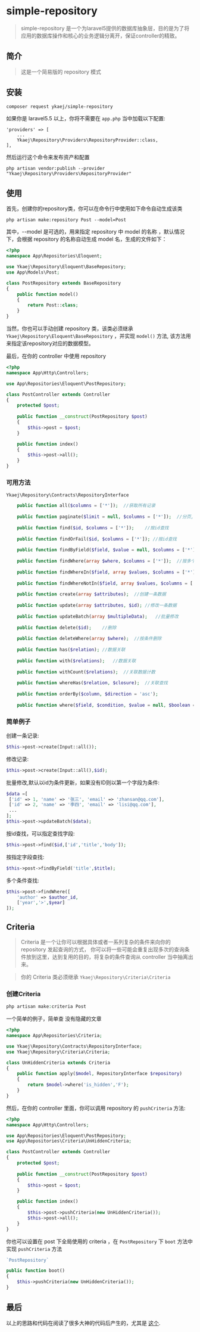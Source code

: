 # simple-repository
> simple-repository 是一个为laravel5提供的数据库抽象层，目的是为了将应用的数据库操作和核心的业务逻辑分离开，保证controller的精致。

## 简介
> 这是一个简易版的 repository 模式 

## 安装
```
composer request ykaej/simple-repository
```

如果你是 laravel5.5 以上，你将不需要在 `app.php` 当中加载以下配置:
```
'providers' => [
    ...
    Ykaej\Repository\Providers\RepositoryProvider::class,
],
```

然后运行这个命令来发布资产和配置
```
php artisan vendor:publish --provider "Ykaej\Repository\Providers\RepositoryProvider"
```

## 使用
首先，创建你的repository类，你可以在命令行中使用如下命令自动生成该类

```
php artisan make:repository Post --model=Post
```
其中，--model 是可选的，用来指定 repository 中 model 的名称 ，默认情况下，会根据 repository 的名称自动生成 model 名，生成的文件如下：

```php
<?php
namespace App\Repositories\Eloquent;

use Ykaej\Repository\Eloquent\BaseRepository;
use App\Models\Post;

class PostRepository extends BaseRepository
{
    public function model()
    {
        return Post::class;
    }
}
```

当然，你也可以手动创建 repository 类，该类必须继承 `Ykaej\Repository\Eloquent\BaseRepository` ，并实现 `model()` 方法,
该方法用来指定该repository对应的数据模型。

最后，在你的 controller 中使用 repository

```php
<?php
namespace App\Http\Controllers;

use App\Repositories\Eloquent\PostRepository;

class PostController extends Controller
{
    protected $post;
    
    public function __construct(PostRepository $post)
    {
        $this->post = $post;
    }

    public function index()
    {
        $this->post->all();
    }
}
```

### 可用方法

`Ykaej\Repository\Contracts\RepositoryInterface`

```php
    public function all($columns = ['*']);  //获取所有记录
    
    public function paginate($limit = null, $columns = ['*']);  //分页, 默认可以再 `repository.php` 中调 
        
    public function find($id, $columns = ['*']);    //按id查找
    
    public function findOrFail($id, $columns = ['*']); //按id查找
    
    public function findByField($field, $value = null, $columns = ['*']);   //按指定字段查找
    
    public function findWhere(array $where, $columns = ['*']);  //按多个条件查找
    
    public function findWhereIn($field, array $values, $columns = ['*']);   
    
    public function findWhereNotIn($field, array $values, $columns = ['*']);
    
    public function create(array $attributes);  //创建一条数据
    
    public function update(array $attributes, $id); //修改一条数据
    
    public function updateBatch(array $multipleData);   //批量修改
    
    public function delete($id);    //删除
    
    public function deleteWhere(array $where);  //按条件删除
    
    public function has($relation); //数据关联
    
    public function with($relations);   //数据关联
    
    public function withCount($relations);  //关联数据计数
    
    public function whereHas($relation, $closure);  //关联查找
    
    public function orderBy($column, $direction = 'asc');
    
    public function where($field, $condition, $value = null, $boolean = 'and');
```

### 简单例子
创建一条记录:
```php
$this->post->create(Input::all());
```

修改记录:
```php
$this->post->create(Input::all(),$id);
```

批量修改,默认以id为条件更新，如果没有ID则以第一个字段为条件:
```php
$data =[
 ['id' => 1, 'name' => '张三', 'email' => 'zhansan@qq.com'],
 ['id' => 2, 'name' => '李四', 'email' => 'lisi@qq.com'],
 ...
];
$this->post->updateBatch($data);
```

按id查找，可以指定查找字段:
```php
$this->post->find($id,['id','title','body']);
```

按指定字段查找:
```php
$this->post->findByField('title',$title);
```

多个条件查找:
```php
$this->post->findWhere([
    'author' => $author_id,
    ['year','>',$year]
]);
```

## Criteria

> Criteria 是一个让你可以根据具体或者一系列复杂的条件来向你的 repository 发起查询的方式，
你可以将一些可能会重复出现多次的查询条件放到这里，达到复用的目的，将复杂的条件查询从 controller 当中抽离出来。

> 你的 Criteria 类必须继承 `Ykaej\Repository\Criteria\Criteria`

### 创建Criteria

```php
php artisan make:criteria Post
```

一个简单的例子，简单查 没有隐藏的文章
```php
<?php
namespace App\Repositories\Criteria;

use Ykaej\Repository\Contracts\RepositoryInterface;
use Ykaej\Repository\Criteria\Criteria;

class UnHiddenCriteria extends Criteria
{
    public function apply($model, RepositoryInterface $repository)
    {
        return $model->where('is_hidden','F');
    }
}
```

然后，在你的 controller 里面，你可以调用 repository 的 `pushCriteria` 方法:

```php
<?php
namespace App\Http\Controllers;

use App\Repositories\Eloquent\PostRepository;
use App\Repositories\Criteria\UnHiddenCriteria;

class PostController extends Controller
{
    protected $post;
    
    public function __construct(PostRepository $post)
    {
        $this->post = $post;
    }

    public function index()
    {
        $this->post->pushCriteria(new UnHiddenCriteria());
        $this->post->all();
    }
}
```

你也可以设置在 post 下全局使用的 criteria ，在 `PostRepository` 下 `boot` 方法中实现 `pushCriteria` 方法

```php
`PostRepository`

public function boot()
{
    $this->pushCriteria(new UnHiddenCriteria());
}
```

## 最后
以上的思路和代码在阅读了很多大神的代码后产生的，尤其是 [这个](https://github.com/prettus/l5-repository).










